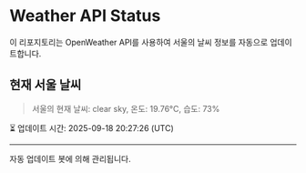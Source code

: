 
# Weather API Status

이 리포지토리는 OpenWeather API를 사용하여 서울의 날씨 정보를 자동으로 업데이트합니다.

## 현재 서울 날씨
> 서울의 현재 날씨: clear sky, 온도: 19.76°C, 습도: 73%

⏳ 업데이트 시간: 2025-09-18 20:27:26 (UTC)

---
자동 업데이트 봇에 의해 관리됩니다.
